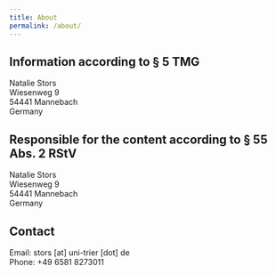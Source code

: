 ```yaml
---
title: About
permalink: /about/
---
```


## Information according to § 5 TMG

Natalie Stors<br/>
Wiesenweg 9<br/>
54441 Mannebach<br/>
Germany

## Responsible for the content according to § 55 Abs. 2 RStV

Natalie Stors<br/>
Wiesenweg 9<br/>
54441 Mannebach<br/>
Germany

## Contact

Email: stors [at] uni-trier [dot] de<br/>
Phone: +49 6581 8273011

